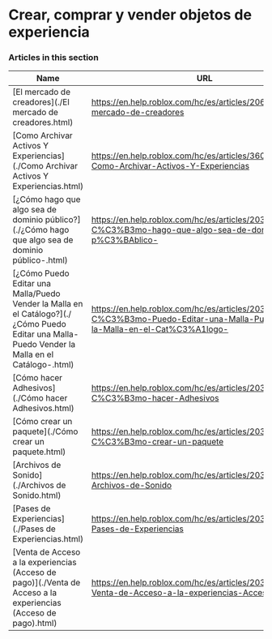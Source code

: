 # Crear, comprar y vender objetos de experiencia  
### Articles in this section
Name|URL
-|-
[El mercado de creadores](./El mercado de creadores.html) |https://en.help.roblox.com/hc/es/articles/206580683-El-mercado-de-creadores
[Como Archivar Activos Y Experiencias](./Como Archivar Activos Y Experiencias.html) |https://en.help.roblox.com/hc/es/articles/360031253052-Como-Archivar-Activos-Y-Experiencias
[¿Cómo hago que algo sea de dominio público?](./¿Cómo hago que algo sea de dominio público-.html) |https://en.help.roblox.com/hc/es/articles/203313230--C%C3%B3mo-hago-que-algo-sea-de-dominio-p%C3%BAblico-
[¿Cómo Puedo Editar una Malla/Puedo Vender la Malla en el Catálogo?](./¿Cómo Puedo Editar una Malla-Puedo Vender la Malla en el Catálogo-.html) |https://en.help.roblox.com/hc/es/articles/203313250--C%C3%B3mo-Puedo-Editar-una-Malla-Puedo-Vender-la-Malla-en-el-Cat%C3%A1logo-
[Cómo hacer Adhesivos](./Cómo hacer Adhesivos.html) |https://en.help.roblox.com/hc/es/articles/203313930-C%C3%B3mo-hacer-Adhesivos
[Cómo crear un paquete](./Cómo crear un paquete.html) |https://en.help.roblox.com/hc/es/articles/203313910-C%C3%B3mo-crear-un-paquete
[Archivos de Sonido](./Archivos de Sonido.html) |https://en.help.roblox.com/hc/es/articles/203314070-Archivos-de-Sonido
[Pases de Experiencias](./Pases de Experiencias.html) |https://en.help.roblox.com/hc/es/articles/203314040-Pases-de-Experiencias
[Venta de Acceso a la experiencias (Acceso de pago)](./Venta de Acceso a la experiencias (Acceso de pago).html) |https://en.help.roblox.com/hc/es/articles/203314090-Venta-de-Acceso-a-la-experiencias-Acceso-de-pago-